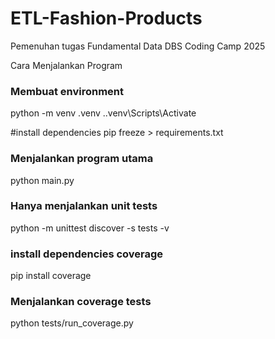 # ETL-Fashion-Products
Pemenuhan tugas Fundamental Data DBS Coding Camp 2025

Cara Menjalankan Program
### Membuat environment
python -m venv .venv
.\.venv\Scripts\Activate 
 
#install dependencies
pip freeze > requirements.txt
 
### Menjalankan program utama
python main.py
 
### Hanya menjalankan unit tests
python -m unittest discover -s tests -v

### install dependencies coverage
pip install coverage
 
### Menjalankan coverage tests
python tests/run_coverage.py
